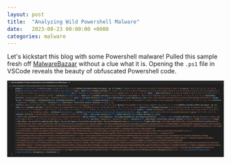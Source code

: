 ```yaml
---
layout: post
title:  "Analyzing Wild Powershell Malware"
date:   2023-08-23 00:00:00 +0000
categories: malware
---
```

Let's kickstart this blog with some Powershell malware! Pulled this sample fresh off [MalwareBazaar](https://bazaar.abuse.ch/sample/ccf2d01eb06884e1f7e840cc81bb4ca6091ec79ac16a864f4b5b473236d47c0b/) without a clue what it is. Opening the  `.ps1` file in VSCode reveals the beauty of obfuscated Powershell code. 

![malware](/assets/analyzing-wild-powershell-malware/code_messy.png)